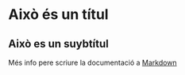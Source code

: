 # Això és un títul

## Això es un suybtítul

Més info pere scriure la documentació a [Markdown](https://guides.github.com/features/mastering-markdown/)
